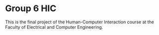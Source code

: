 # Group 6 HIC

This is the final project of the Human-Computer Interaction course at the Faculty of Electrical and Computer Engineering.
